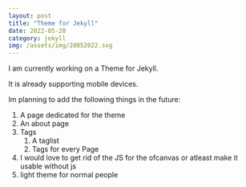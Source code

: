```yaml
---
layout: post
title: "Theme for Jekyll"
date: 2022-05-20
category: jekyll
img: /assets/img/20052022.svg
---
```

I am currently working on a Theme for Jekyll.

It is already supporting mobile devices.

Im planning to add the following things in the future:
1. A page dedicated for the theme
2. An about page
3. Tags
    1. A taglist
    2. Tags for every Page
4. I would love to get rid of the JS for the ofcanvas or atleast make it usable without js
5. light theme for normal people
